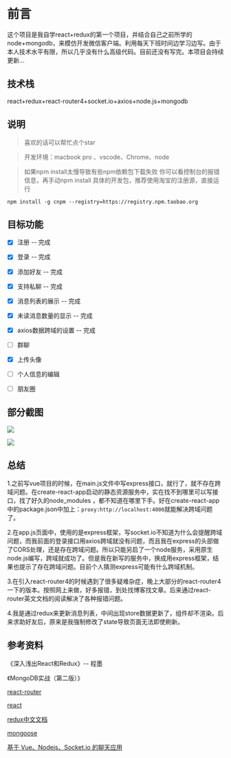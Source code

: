 # 前言

这个项目是我自学react+redux的第一个项目，并结合自己之前所学的node+mongodb，来模仿开发微信客户端。利用每天下班时间边学习边写。由于本人技术水平有限，所以几乎没有什么高级代码。目前还没有写完。本项目会持续更新...



## 技术栈

react+redux+react-router4+socket.io+axios+node.js+mongodb



## 说明

> 喜欢的话可以帮忙点个star

> 开发环境：macbook pro 、vscode、Chrome、node

> 如果npm install太慢导致有些npm依赖包下载失败 你可以看控制台的报错信息，再手动npm install 具体的开发包，推荐使用淘宝的注册源，直接运行

`npm install -g cnpm --registry=https://registry.npm.taobao.org`



## 目标功能
- [x] 注册 -- 完成
- [x] 登录 -- 完成
- [x] 添加好友 -- 完成
- [x] 支持私聊 -- 完成
- [x] 消息列表的展示 -- 完成
- [x] 未读消息数量的显示 -- 完成
- [x] axios数据跨域的设置 -- 完成
- [ ] 群聊
- [x] 上传头像
- [ ] 个人信息的编辑
- [ ] 朋友圈
 


## 部分截图
![](./data/wechat_2018-01-14.gif)


![](./data/uploadLogo2018011501.gif)


## 总结
1.之前写vue项目的时候，在main.js文件中写express接口，就行了，就不存在跨域问题。在create-react-app启动的静态资源服务中，实在找不到哪里可以写接口，找了好久的node_modules ，都不知道在哪里下手。好在create-react-app中的package.json中加上：`proxy:http://localhost:4000`就能解决跨域问题了。


2.在app.js页面中，使用的是express框架，写socket.io不知道为什么会提醒跨域问题，而我前面的登录接口用axios跨域就没有问题，而且我在express的头部做了CORS处理，还是存在跨域问题。所以只能另启了一个node服务，采用原生node.js编写，跨域就成功了。但是我在新写的服务中，换成用express框架，结果也提示了存在跨域问题。目前个人猜测express可能有什么跨域机制。


3.在引入react-router4的时候遇到了很多疑难杂症，晚上大部分的react-router4一下的版本。按照网上来做，好多报错，到处找博客找文章。后来通过react-router英文文档的阅读解决了各种报错问题。


4.我是通过redux来更新消息列表，中间出现store数据更新了，组件却不渲染。后来求助好友后，原来是我强制修改了state导致页面无法即使刷新。



## 参考资料
《深入浅出React和Redux》-- 程墨

《MongoDB实战（第二版）》

[react-router](https://reacttraining.com/react-router/web/guides/philosophy)

[react](https://reactjs.org/docs/hello-world.html)

[redux中文文档](http://www.redux.org.cn/index.html)

[mongoose](http://www.nodeclass.com/api/mongoose.html#guide_connections)

[基于 Vue、Nodejs、Socket.io 的聊天应用](https://juejin.im/entry/5923e2242f301e006b2a7827)
